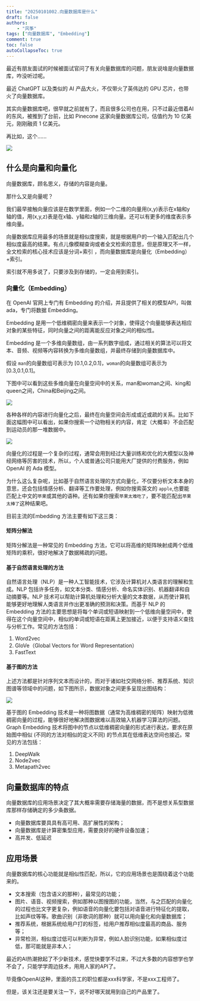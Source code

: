 ```yaml
---
title: "20250101002.向量数据库是什么"
draft: false
authors:
    - "风筝"
tags: ["向量数据库", "Embedding"]
comment: true
toc: false
autoCollapseToc: true
---
```


最近有朋友面试的时候被面试官问了有关向量数据库的问题，朋友说啥是向量数据库，咋没听过呢。

最近 ChatGPT 以及类似的 AI 产品大火，不仅带火了英伟达的 GPU 芯片，也带火了向量数据库。

其实向量数据库吧，很早就之前就有了，而且很多公司也在用，只不过最近借着AI的东风，被推到了台前，比如 Pinecone 这家向量数据库公司，估值约为 10 亿美元，刚刚融资 1 亿美元。

再比如，这个......

![](https://hexo.moonkite.cn/blog/image-20230625163312478.png)

## 什么是向量和向量化

向量数据库，顾名思义，存储的内容是向量。

那什么又是向量呢？

我们最早接触向量应该是在数学里面，例如一个二维的向量用(x,y)表示在x轴和y轴的值，用(x,y,z)表是在x轴、y轴和z轴的三维向量。还可以有更多的维度表示多维向量。

向量数据库应用最多的场景就是相似度搜索，就是根据用户的一个输入匹配出几个相似度最高的结果。有点儿像模糊查询或者全文检索的意思，但是原理又不一样，全文检索的核心技术应该是分词+索引 ，而向量数据库是向量化（Embedding）+索引。

索引就不用多说了，只要涉及到存储的，一定会用到索引。

### 向量化（Embedding）

在 OpenAI 官网上专门有 Embedding 的介绍，并且提供了相关的模型API，叫做 ada，专门将数据 Embedding。

Embedding 是用一个低维稠密向量来表示一个对象，使得这个向量能够表达相应对象的某些特征，同时向量之间的距离能反应对象之间的相似性。

Embedding 是一个多维向量数组，由一系列数字组成，通过相关的算法可以将文本、音频、视频等内容转换为多维向量数组，并最终存储到向量数据库中。

假设 `man`的向量数组可表示为 [0.1,0.2,0.1]，`woman`的向量数组可表示为[0.3,0.1,0.1]。

下图中可以看到这些多维向量在向量空间中的关系，man和woman之间、king和queen之间，China和Beijing之间。

![](https://hexo.moonkite.cn/blog/Fvp0qCEXgAA6bnU.jpeg)

各种各样的内容进行向量化之后，最终在向量空间会形成或近或疏的关系。比如下面这幅图中可以看出，如果你搜索一个动物相关的内容，肯定（大概率）不会匹配到运动员的那一堆数据中。

![](https://hexo.moonkite.cn/blog/1E2148AA-E0A2-4953-99F5-6E5255AC16D4.png)

向量化的过程是一个复杂的过程，通常会用到经过大量训练和优化的大模型以及神经网络等厉害的技术，所以，个人或普通公司只能用大厂提供的付费服务，例如OpenAI 的 Ada 模型。

为什么这么复杂呢，比如基于自然语言处理的方式向量化，不仅要分析文本本身的意思，还会包括情感分析、翻译等工作要处理，例如你搜索英文的 `apple`,也要能匹配上中文的`苹果`或其他的语种。还有如果你搜索`苹果太难吃了`，要不能匹配出`苹果太棒了`这种结果吧。

目前主流的Embedding 方法主要有如下这三类：

#### 矩阵分解法

矩阵分解法是一种常见的 Embedding 方法，它可以将高维的矩阵映射成两个低维矩阵的乘积，很好地解决了数据稀疏的问题。

#### 基于自然语言处理的方法 

自然语言处理（NLP）是一种人工智能技术，它涉及计算机对人类语言的理解和生成。NLP 包括许多任务，如文本分类、情感分析、命名实体识别、机器翻译和自动摘要等。NLP 技术可以帮助计算机处理和分析大量的文本数据，从而使计算机能够更好地理解人类语言并作出更准确的预测和决策。而基于 NLP 的 Embedding 方法的主要思想是将每个单词或短语映射到一个低维向量空间中，使得在这个向量空间中，相似的单词或短语在距离上更加接近，以便于支持语义查找与分析工作。常见的方法包括：

1. Word2vec
2. GloVe（Global Vectors for Word Representation）
3. FastText

#### 基于图的方法

上述方法都是针对序列文本而设计的，而对于诸如社交网络分析、推荐系统、知识图谱等领域中的问题，如下图所示，数据对象之间更多呈现出图结构：

![](https://hexo.moonkite.cn/blog/graph-data.png)

基于图的 Embedding 技术是一种将图数据（通常为高维稠密的矩阵）映射为低微稠密向量的过程，能够很好地解决图数据难以高效输入机器学习算法的问题。Graph Embedding 技术将图中的节点以低维稠密向量的形式进行表达，要求在原始图中相似 (不同的方法对相似的定义不同) 的节点其在低维表达空间也接近。常见的方法包括：

1. DeepWalk
2. Node2vec
3. Metapath2vec

## 向量数据库的特点

向量数据库的应用场景决定了其大概率需要存储海量的数据，而不是想关系型数据库那样存储确定的多少条数据。

- 向量数据库要具具有高可用、高扩展性的架构；
- 向量数据库是计算密集型应用，需要良好的硬件设备加速；
- 高并发、低延迟

## 应用场景

向量数据库的核心功能就是相似性匹配，所以，它的应用场景也是围绕着这个功能来的。

- 文本搜索（包含语义的那种），最常见的功能；
- 图片、语音、视频搜索，例如那种以图搜图的功能，当然，与之匹配的向量化的过程也比文字更复杂，例如语音的向量化要包括对语音进行特征化的提取，比如声纹等等。歌曲识别（非歌词的那种）就可以用向量化和向量数据库；
- 推荐系统，根据系统给用户打的标签，给用户推荐相似度最高的商品、服务等；
- 异常检测，相似度过低可以判断为异常，例如人脸识别功能，如果相似度过低，那可能就是非本人；



最近的AI热潮掀起了不少新技术，感觉快要学不过来，不过大多数的内容想学也学不会了，只能学学周边技术，用用人家的API了。

毕竟像OpenAI这种，里面的员工的职位都是xxx科学家，不是xxx工程师了。

但是，该关注还是要关注一下，说不好哪天就用到自己的产品里了。
